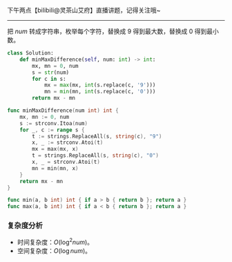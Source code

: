 下午两点【biIibiIi@灵茶山艾府】直播讲题，记得关注哦~

---

把 $\textit{num}$ 转成字符串，枚举每个字符，替换成 $9$ 得到最大数，替换成 $0$ 得到最小数。

```py [sol1-Python3]
class Solution:
    def minMaxDifference(self, num: int) -> int:
        mx, mn = 0, num
        s = str(num)
        for c in s:
            mx = max(mx, int(s.replace(c, '9')))
            mn = min(mn, int(s.replace(c, '0')))
        return mx - mn
```

```go [sol1-Go]
func minMaxDifference(num int) int {
	mx, mn := 0, num
	s := strconv.Itoa(num)
	for _, c := range s {
		t := strings.ReplaceAll(s, string(c), "9")
		x, _ := strconv.Atoi(t)
		mx = max(mx, x)
		t = strings.ReplaceAll(s, string(c), "0")
		x, _ = strconv.Atoi(t)
		mn = min(mn, x)
	}
	return mx - mn
}

func min(a, b int) int { if a > b { return b }; return a }
func max(a, b int) int { if a < b { return b }; return a }
```

### 复杂度分析

- 时间复杂度：$O(\log^2 \textit{num})$。
- 空间复杂度：$O(\log \textit{num})$。
